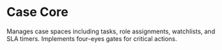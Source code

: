 # Case Core

Manages case spaces including tasks, role assignments, watchlists, and SLA timers.
Implements four-eyes gates for critical actions.
